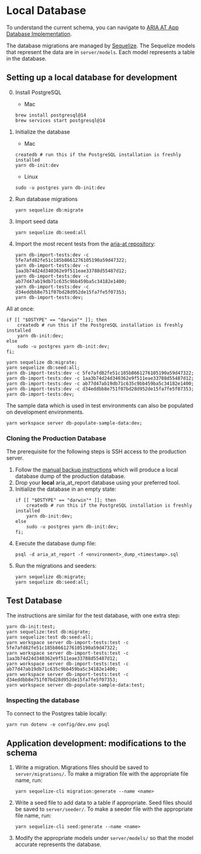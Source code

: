 # Local Database

To understand the current schema, you can navigate to [ARIA AT App Database Implementation](https://github.com/w3c/aria-at-app/wiki/ARIA-AT-App-Database-Implementation).

The database migrations are managed by [Sequelize](https://sequelize.org/). The Sequelize models that represent the data are in `server/models`. Each model represents a table in the database.

## Setting up a local database for development

0. Install PostgreSQL

    - Mac

    ```
    brew install postgresql@14
    brew services start postgresql@14
    ```

1. Initialize the database
    - Mac
    ```
    createdb # run this if the PostgreSQL installation is freshly installed
    yarn db-init:dev
    ```
    - Linux
    ```
    sudo -u postgres yarn db-init:dev
    ```
2. Run database migrations
    ```
    yarn sequelize db:migrate
    ```
3. Import seed data
    ```
    yarn sequelize db:seed:all
    ```
4. Import the most recent tests from the [aria-at repository](https://github.com/w3c/aria-at):
    ```
    yarn db-import-tests:dev -c 5fe7afd82fe51c185b8661276105190a59d47322;
    yarn db-import-tests:dev -c 1aa3b74d24d340362e9f511eae33788d55487d12;
    yarn db-import-tests:dev -c ab77d47ab19db71c635c9bb459ba5c34182e1400;
    yarn db-import-tests:dev -c d34eddbb8e751f07bd28d952de15fa7fe5f07353;
    yarn db-import-tests:dev;
    ```

All at once:

```
if [[ "$OSTYPE" == "darwin"* ]]; then
    createdb # run this if the PostgreSQL installation is freshly installed
    yarn db-init:dev;
else
    sudo -u postgres yarn db-init:dev;
fi;

yarn sequelize db:migrate;
yarn sequelize db:seed:all;
yarn db-import-tests:dev -c 5fe7afd82fe51c185b8661276105190a59d47322;
yarn db-import-tests:dev -c 1aa3b74d24d340362e9f511eae33788d55487d12;
yarn db-import-tests:dev -c ab77d47ab19db71c635c9bb459ba5c34182e1400;
yarn db-import-tests:dev -c d34eddbb8e751f07bd28d952de15fa7fe5f07353;
yarn db-import-tests:dev;
```

The sample data which is used in test environments can also be populated on development environments.

```
yarn workspace server db-populate-sample-data:dev;
```

### Cloning the Production Database

The prerequisite for the following steps is SSH access to the production server.

1. Follow the [manual backup instructions](../deploy/README.md#manual-db-backup) which will produce a local database dump of the production database.
2. Drop your **local** aria_at_report database using your preferred tool.
3. Initialize the database in an empty state:
    ```
    if [[ "$OSTYPE" == "darwin"* ]]; then
        createdb # run this if the PostgreSQL installation is freshly installed
        yarn db-init:dev;
    else
        sudo -u postgres yarn db-init:dev;
    fi;
    ```
4. Execute the database dump file:
    ```
    psql -d aria_at_report -f <environment>_dump_<timestamp>.sql
    ```
5. Run the migrations and seeders:
    ```
    yarn sequelize db:migrate;
    yarn sequelize db:seed:all;
    ```

## Test Database

The instructions are similar for the test database, with one extra step:

```
yarn db-init:test;
yarn sequelize:test db:migrate;
yarn sequelize:test db:seed:all;
yarn workspace server db-import-tests:test -c 5fe7afd82fe51c185b8661276105190a59d47322;
yarn workspace server db-import-tests:test -c 1aa3b74d24d340362e9f511eae33788d55487d12;
yarn workspace server db-import-tests:test -c ab77d47ab19db71c635c9bb459ba5c34182e1400;
yarn workspace server db-import-tests:test -c d34eddbb8e751f07bd28d952de15fa7fe5f07353;
yarn workspace server db-populate-sample-data:test;
```

### Inspecting the database

To connect to the Postgres table locally:

```
yarn run dotenv -e config/dev.env psql
```

## Application development: modifications to the schema

1. Write a migration. Migrations files should be saved to `server/migrations/`. To make a migration file with the appropriate file name, run:
    ```
    yarn sequelize-cli migration:generate --name <name>
    ```
2. Write a seed file to add data to a table if appropriate. Seed files should be saved to `server/seeder/`. To make a seeder file with the appropriate file name, run:
    ```
    yarn sequelize-cli seed:generate --name <name>
    ```
3. Modify the appropriate models under `server/models/` so that the model accurate represents the database.
